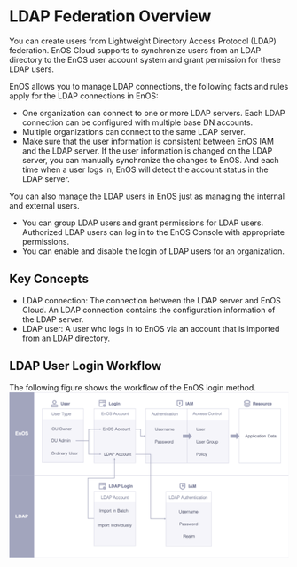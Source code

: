 # LDAP Federation Overview

You can create users from Lightweight Directory Access Protocol (LDAP) federation. EnOS Cloud supports to synchronize users from an LDAP directory to the EnOS user account system and grant permission for these LDAP users.

EnOS allows you to manage LDAP connections, the following facts and rules apply for the LDAP connections in EnOS:

- One organization can connect to one or more LDAP servers. Each LDAP connection can be configured with multiple base DN accounts.  
- Multiple organizations can connect to the same LDAP server.
- Make sure that the user information is consistent between EnOS IAM and the LDAP server. If the user information is changed on the LDAP server, you can manually synchronize the changes to EnOS. And each time when a user logs in, EnOS will detect the account status in the LDAP server.

You can also manage the LDAP users in EnOS just as managing the internal and external users.
- You can group LDAP users and grant permissions for LDAP users. Authorized LDAP users can log in to the EnOS Console with appropriate permissions.
- You can enable and disable the login of LDAP users for an organization.

## Key Concepts

  - LDAP connection: The connection between the LDAP server and EnOS Cloud. An LDAP connection contains the configuration information of the LDAP server.
  - LDAP user: A user who logs in to EnOS via an account that is imported from an LDAP directory.



## LDAP User Login Workflow

The following figure shows the workflow of the EnOS login method.
![image](../media/framework.png)
